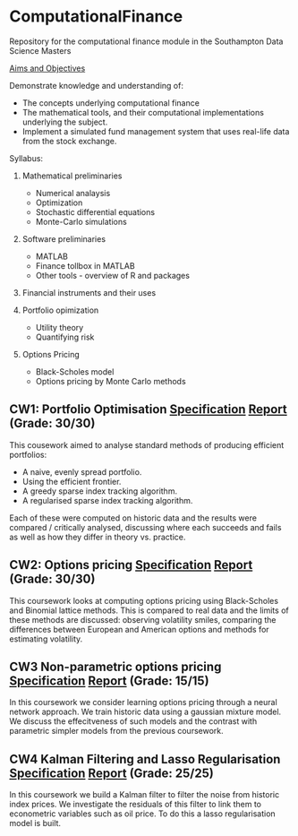 # ComputationalFinance
Repository for the computational finance module in the Southampton Data Science Masters

[Aims and Objectives](http://www.ecs.soton.ac.uk/module/COMP6212#aims_%26amp%3B_objectives)

Demonstrate knowledge and understanding of: 

 * The concepts underlying computational finance
 * The mathematical tools, and their computational implementations underlying the subject. 
 * Implement a simulated fund management system that uses real-life data from the stock exchange. 

Syllabus:
 
 1. Mathematical preliminaries
	 * Numerical analaysis
	 * Optimization
	 * Stochastic differential equations
	 * Monte-Carlo simulations
 
 2. Software preliminaries
	 * MATLAB
	 * Finance tollbox in MATLAB
	 * Other tools - overview of R and packages

 3. Financial instruments and their uses

 4. Portfolio opimization
 	* Utility theory
 	* Quantifying risk

 5. Options Pricing
 	* Black-Scholes model
 	* Options pricing by Monte Carlo methods


## CW1: Portfolio Optimisation [Specification]() [Report]() (Grade: 30/30)
This cousework aimed to analyse standard methods of producing efficient portfolios:

 * A naive, evenly spread portfolio. 
 * Using the efficient frontier. 
 * A greedy sparse index tracking algorithm. 
 * A regularised sparse index tracking algorithm. 

 Each of these were computed on historic data and the results were compared / critically analysed, discussing where each succeeds and fails as well as how they differ in theory vs. practice. 

## CW2: Options pricing [Specification]() [Report]() (Grade: 30/30)
This coursework looks at computing options pricing using Black-Scholes and Binomial lattice methods. This is compared to real data and the limits of these methods are discussed: observing volatility smiles, comparing the differences between European and American options and methods for estimating volatility.

## CW3 Non-parametric options pricing [Specification]() [Report]() (Grade: 15/15)
In this coursework we consider learning options pricing through a neural network approach. We train historic data using a gaussian mixture model. We discuss the effecitveness of such models and the contrast with parametric simpler models from the previous coursework. 

## CW4 Kalman Filtering and Lasso Regularisation [Specification]() [Report]() (Grade: 25/25)
In this coursework we build a Kalman filter to filter the noise from historic index prices. We investigate the residuals of this filter to link them to econometric variables such as oil price. To do this a lasso regularisation model is built. 